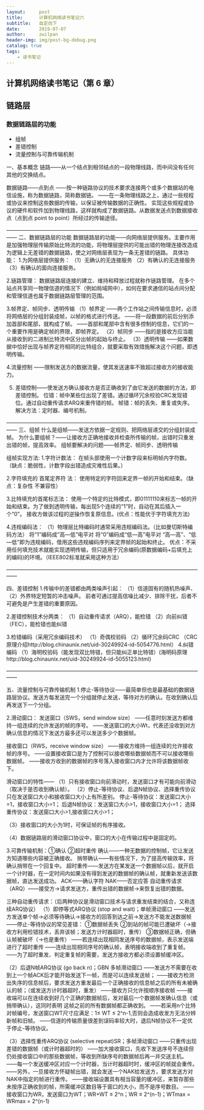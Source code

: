 ```yaml
---
layout:     post
title:      计算机网络读书笔记六
subtitle:   自定向下
date:       2019-07-07
author:     zwilpan
header-img: img/post-bg-debug.png
catalog: true
tags:
    - 读书笔记
---
```


## 计算机网络读书笔记（第 6 章）

## 链路层

### 数据链路层的功能
+ 组帧
+ 差错控制
+ 流量控制与可靠传输机制

一、基本概念
链路——从一个结点到相邻结点的一段物理线路，而中间没有任何其他的交换结点。

数据链路——点到点
——按一种链路协议的技术要求连接两个或多个数据站的电信设施，称为数据链路，简称数据链。
——在一条物理线路之上，通过一些规程或协议来控制这些数据的传输，以保证被传输数据的正确性。
实现这些规程或协议的硬件和软件加到物理线路，这样就构成了数据链路。从数据发送点到数据接收点（点到点 point to point）所经过的传输途径。

——————————————————————————————————————
二、数据链路层的功能
数据链路层的功能——向网络层提供服务。主要作用是加强物理层传输原始比特流的功能，将物理层提供的可能出错的物理连接改造成为逻辑上无差错的数据链路，使之对网络层表现为一条无差错的链路。
具体功能：
1.为网络层提供服务：
（1）无确认的无连接服务
（2）有确认的无连接服务
（3）有确认的面向连接服务。

2.链路管理：
数据链路层连接的建立、维持和释放过程就称作链路管理。
在多个站点共享同一物理信道的情况下（例如局域网中），如何在要求通信的站点间分配和管理信道也属于数据链路层管理的范围。

3.帧界定、帧同步、透明传输
（1）帧界定
——两个工作站之间传输信息时，必须将网络层的分组封装成帧，以帧的格式进行传送。
——将一段数据的前后分别添加首部和尾部，就构成了帧。
——首部和尾部中含有很多控制的信息，它们的一个重要作用是确定帧的界限，即帧界定。
（2）帧同步
——指的是接收方应当能从接收到的二进制比特流中区分出帧的起始与终止。
（3）透明传输
——如果数据中恰好出现与帧界定符相同的比特组合，就要采取有效措施解决这个问题，即透明传输。

4.流量控制
——限制发送方的数据流量，使其发送速率不致超过接收方的接收能力。

5. 差错控制——使发送方确认接收方是否正确收到了由它发送的数据的方法，即差错控制。
位错：帧中某些位出现了差错。通过循环冗余校验CRC发现错位。通过自动重传请求ARQ来重传错的帧。
帧错：帧的丢失、重复或失序。解决方法：定时器、编号机制。

——————————————————————————————————————
三、组帧
什么是组帧——发送方依据一定规则、把网络层递交的分组封装成帧。
为什么要组帧？——让接收方正确地接收并检查所传输的帧，出错时只重发出错的帧，提高效率。
组帧要解决的问题——帧界定、帧同步、透明传输 

组帧实现方法:
1.字符计数法：
在帧头部使用一个计数字段来标明帧内字符数。（缺点：脆弱性，计数字段出错造成灾难性后果。）

2.字符填充的 首尾定界符 法：
使用特定的字符回来定界一帧的开始和结束。（缺点：复杂性 不兼容性）

3.比特填充的首尾标志法：
使用一个特定的比特模式，即01111110来标志一帧的开始和结束。为了做到透明传输，每出现5个连续的“1”时，自动在其后插入一个“0”。
接收方做该过程的逆操作恢复原信息。(优点：性能优于字符填充方法)

4.违规编码法：
（1）物理层比特编码时通常采用违规编码法。（比如曼切斯特编码方法）
将“1”编码成“高—低”电平对
将“0”编码成“低—高”电平对
“高—高”、“低—低”即为违规编码，借用这些违规编码序列来定界帧的起始和终止。
优点：不采用任何填充技术就能实现透明传输，但只适用于冗余编码(原数据编码+后填充上的编码)的环境。（IEEE802标准就采用这种方法）

——————————————————————————————————————

四、差错控制
1.传输中的差错都由两类噪声引起：
（1）信道固有的随机热噪声、（2）外界特定短暂的冲击噪声。
前者可通过提高信噪比减少、排除干扰，后者不可避免是产生差错的重要原因。

2.差错控制技术分两类：
（1）自动重传请求（ARQ），能检错
（2）向前纠错（FEC），能检错也能纠错

3.检错编码（采用冗余编码技术）
（1）奇偶校验码
（2）循环冗余码CRC （CRC原理介绍http://blog.chinaunix.net/uid-30249924-id-5054776.html）
4.纠错编码
（1）海明校验码（能发现双比特错，但只能纠正单比特错）(海明码原理http://blog.chinaunix.net/uid-30249924-id-5055123.html)

——————————————————————————————————————


五、流量控制与可靠传输机制
1.停止-等待协议——最简单但也是最基础的数据链路层协议。发送方每发送完一个分组就停止发送，等待对方的确认。在收到确认后再发送下一个分组。

2.滑动窗口：
发送窗口（SWS，send window size）
——任意时刻发送方都维持一组连续的允许发送的帧的序号。
——发送窗口的大小Wt，代表还没收到对方确认信息的情况下发送方最多还可以发送多少个数据帧。

接收窗口（RWS，receive window size）
——接收方维持一组连续的允许接收帧的序号。
——设置接收窗口是为了控制可以接收哪些数据帧而不可以接收哪些数据帧。
——接收方收到的数据帧的序号落入接收窗口内才允许将该数据帧收下。

滑动窗口的特性——
（1）只有接收窗口向前滑动时，发送窗口才有可能向前滑动（取决于是否收到确认帧）。
（2）停止-等待协议、后退N帧协议、选择重传协议只在发送窗口大小和接收窗口大小上有所差别。
停止-等待协议：发送窗口大小=1，接收窗口大小=1；
后退N帧协议：发送窗口大小>1，接收窗口大小=1；
选择重传协议：发送窗口大小>1,接收窗口大小>1；

（3）接收窗口的大小为1时，可保证帧的有序接收。

（4）数据链路层的滑动窗口协议中，窗口的大小在传输过程中是固定的。

3.可靠传输机制：①确认 ②超时重传
确认——一种无数据的控制帧，它让发送方知道哪些内容被正确接收。
捎带确认——有些情况下，为了提高传输效率，将确认捎带在一个回复中。
超时重传——发送方在某发送一个数据帧以后，就开启一个计时器，在一定时间内如果没有得到发送的数据帧的确认帧，就重新发送该数据帧，直达发送成功。
ACK——确认字符
NAK——否定应答
自动重传请求（ARQ）——接受方→请求发送方，重传出错的数据帧→来恢复出错的数据。


三种自动重传请求：（后两种协议是滑动窗口技术与请求重发结束的结合，又称连续ARQ协议）
（1）即停等式ARQ协议  (stop and wait)；单帧滑动窗口
——发送方发送单个帧→必须等待确认→接收方的回答到达之前→发送方不能发送数据帧
——停止-等待协议的常见差错：
①数据帧丢失
②到站的帧可能已遭破坏（→接收方利用检错技术，丢弃该帧；发送方计时器超时，重传）
③数据帧正确，但确认帧被破坏（→也是重传）
——若连续出现相同发送序号的数据帧，表示发送端进行了超时重传
——连续出现相同序号的确认帧，表明接收端收到了重复帧。
——为了超时重发、判定重复帧的需要，发送方接收方都必须设置帧缓冲区。

（2）后退N帧ARQ协议 (go back n)；GBN 多帧滑动窗口
——发送方不需要在收到上一个帧ACK后才能开始发送下一帧，而是可以连续发送帧；
——接收方检测出失序的信息帧后，要求发送方重发最后一个正确接收的信息帧之后的所有未被确认的帧；（或发送方计时器超时，重发）
——接收方只允许按顺序接收帧
——接收端可以在连续收到好几个正确的数据帧后，发对最后一个数据帧发确认信息（或捎带确认），这同时表明 这帧之前的所有数据帧都正确收到。
——若采用n个比特对帧编号，发送窗口WT尺寸应满足：1≤ WT ≤ 2^n-1,否则会造成收发方无法分辨新帧和旧帧。 
——信道的传输质量很差到误码率较大时，退后N帧协议不一定优于停止-等待协议。


（3）选择性重传ARQ协议 (selective repeat)SR；多帧滑动窗口
——只重传出现差错的数据帧（或计时器超时的）
——加大接收窗口，先收下发送序号不连续但仍处接收窗口中的那些数据帧，等收到所缺序号的数据帧后再一并交送主机。
——每一个发送缓冲区对应一个计时器，当计时器超时时，缓冲区的帧就会重传。
——另外，一旦接收方怀疑帧出错，就会发送一个NAK给发送方，要求发送方对NAK中指定的帧进行重传。
——接收端设置具有相当容量的缓冲区，来暂存那些未按序正确收到的帧，所需缓冲区数目等于窗口的大小，而不是序号数目。
——接收窗口为WR，发送窗口为WT；WR+WT ≤ 2^n；WR ≤ 2^(n-1)；WTmax = WRmax = 2^(n-1)